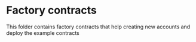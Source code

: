 # Factory contracts

This folder contains factory contracts that help creating new accounts and deploy the example contracts